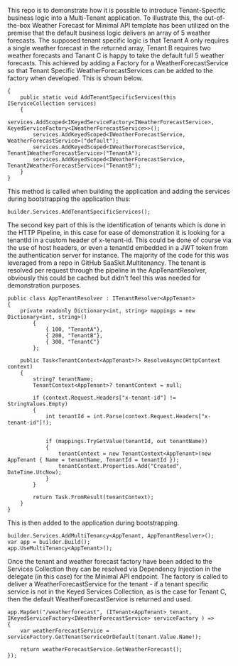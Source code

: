 This repo is to demonstrate how it is possible to introduce Tenant-Specific business logic into a Multi-Tenant application. To illustrate this, the out-of-the-box Weather Forecast for Minimal API template has been utilized on the premise that the default business logic delivers an array of 5 weather forecasts. The supposed tenant specific logic is that Tenant A only requires a single weather forecast in the returned array, Tenant B requires two weather forecasts and Tanant C is happy to take the default full 5 weather forecasts.
This achieved by adding a Factory for a WeatherForecastService so that Tenant Specific WeatherForecastServices can be added to the factory when developed. This is shown below.

```public static class ConfigureTenantSpecificServices
{
    public static void AddTenantSpecificServices(this IServiceCollection services)
    {
        services.AddScoped<IKeyedServiceFactory<IWeatherForecastService>, KeyedServiceFactory<IWeatherForecastService>>();
        services.AddKeyedScoped<IWeatherForecastService, WeatherForecastService>("default");
        services.AddKeyedScoped<IWeatherForecastService, Tenant1WeatherForecastService>("TenantA");
        services.AddKeyedScoped<IWeatherForecastService, Tenant2WeatherForecastService>("TenantB");
    }
}
```
This method is called when building the application and adding the services during bootstrapping the application thus:
```
builder.Services.AddTenantSpecificServices();
```
The second key part of this is the identification of tenants which is done in the HTTP Pipeline, in this case for ease of demonstration it is looking for a tenantId in a custom header of x-tenant-id. This could be done of course via the use of host headers, or even a tenantId embedded in a JWT token from the authentication server for instance. The majority of the code for this was leveraged from a repo in GitHub SaaSkit.Multitenancy. The tenant is resolved per request through the pipeline in the AppTenantResolver, obviously this could be cached but didn't feel this was needed for demonstration purposes.
```
public class AppTenantResolver : ITenantResolver<AppTenant>
{
    private readonly Dictionary<int, string> mappings = new Dictionary<int, string>()
        {
            { 100, "TenantA"},
            { 200, "TenantB"},
            { 300, "TenantC"}
        };

    public Task<TenantContext<AppTenant>?> ResolveAsync(HttpContext context)
    {
        string? tenantName;
        TenantContext<AppTenant>? tenantContext = null;

        if (context.Request.Headers["x-tenant-id"] != StringValues.Empty)
        {
            int tenantId = int.Parse(context.Request.Headers["x-tenant-id"]!);


            if (mappings.TryGetValue(tenantId, out tenantName))
            {
                tenantContext = new TenantContext<AppTenant>(new AppTenant { Name = tenantName, TenantId = tenantId });
                tenantContext.Properties.Add("Created", DateTime.UtcNow);
            }
        }

        return Task.FromResult(tenantContext);
    }
}
```

This is then added to the application during bootstrapping.
```
builder.Services.AddMultiTenancy<AppTenant, AppTenantResolver>();
var app = builder.Build();
app.UseMultiTenancy<AppTenant>();
```
Once the tenant and weather forecast factory have been added to the Services Collection they can be resolved via Dependency Injection in the delegate (in this case) for the Minimal API endpoint. The factory is called to deliver a WeatherForecastService for the tenant - if a tenant specific service is not in the Keyed Services Collection, as is the case for Tenant C, then the default WeatherForecastService is returned and used.
```
app.MapGet("/weatherforecast", (ITenant<AppTenant> tenant, IKeyedServiceFactory<IWeatherForecastService> serviceFactory ) =>
{
    var weatherForecastService = serviceFactory.GetTenantServiceOrDefault(tenant.Value.Name!);   

    return weatherForecastService.GetWeatherForecast();
});
```





